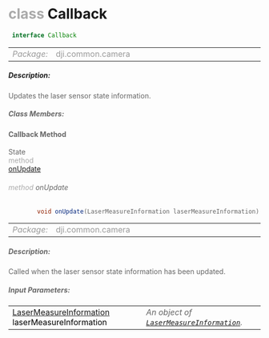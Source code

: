 <div class="article"><h1 ><font color="#AAA">class </font>Callback</h1></div>

~~~java
 interface Callback 
~~~

<html><table class="table-supportedby"><tr valign="top"><td width=15%><font color="#999"><i>Package:</i></td><td width=85%><font color="#999">dji.common.camera</td></tr></table></html>



##### Description:



<font color="#666">Updates the laser sensor state information.



##### Class Members:



#### Callback Method

<div class="api-row" id="djicamera_djicameralasermeasureinformation_callbackinterface_onupdate"><div class="api-col left">State</div><div class="api-col middle" style="color:#AAA">method</div><div class="api-col right"><a class="trigger" href="#djicamera_djicameralasermeasureinformation_callbackinterface_onupdate_inline">onUpdate</a></div></div><div class="inline-doc" id="djicamera_djicameralasermeasureinformation_callbackinterface_onupdate_inline"

><div class="article"><h6 ><font color="#AAA">method </font>onUpdate</h6></div>

~~~java
        void onUpdate(LaserMeasureInformation laserMeasureInformation)
~~~

<html><table class="table-supportedby"><tr valign="top"><td width=15%><font color="#999"><i>Package:</i></td><td width=85%><font color="#999">dji.common.camera</td></tr></table></html>



##### Description:



<font color="#666">Called when the laser sensor state information has been updated.



##### Input Parameters:

<html><table class="table-inline-parameters"><tr valign="top"><td><font color="#70BF41"><a href="/Components/Camera/DJICamera_DJICameraLaserMeasureInformation.html#djicamera_djicameralasermeasureinformation">LaserMeasureInformation</a> <font color="#000">laserMeasureInformation</td><td><font color="#666"><i>An object of <code><a href="/Components/Camera/DJICamera_DJICameraLaserMeasureInformation.html#djicamera_djicameralasermeasureinformation">LaserMeasureInformation</a></code>.</i></td></tr></table></html></div>


